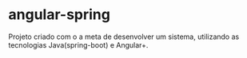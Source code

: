 # angular-spring
Projeto criado com o a meta de desenvolver um sistema, utilizando as tecnologias Java(spring-boot) e Angular+.
